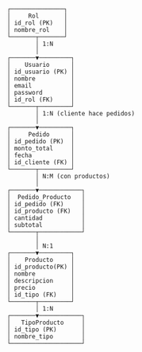            ┌───────────────┐
           │     Rol       │
           │ id_rol (PK)   │
           │ nombre_rol    │
           └───────┬───────┘
                   │ 1:N
                   │
           ┌───────▼─────────┐
           │    Usuario      │
           │ id_usuario (PK) │
           │ nombre          │
           │ email           │
           │ password        │
           │ id_rol (FK)     │
           └───────┬─────────┘
                   │ 1:N (cliente hace pedidos)
                   │
           ┌───────▼─────────┐
           │     Pedido      │
           │ id_pedido (PK)  │
           │ monto_total     │
           │ fecha           │
           │ id_cliente (FK) │
           └───────┬─────────┘
                   │ N:M (con productos)
                   │
           ┌───────▼────────────┐
           │  Pedido_Producto   │
           │ id_pedido (FK)     │
           │ id_producto (FK)   │
           │ cantidad           │
           │ subtotal           │
           └───────┬────────────┘
                   │
                   │ N:1
           ┌───────▼─────────┐
           │    Producto     │
           │ id_producto(PK) │
           │ nombre          │
           │ descripcion     │
           │ precio          │
           │ id_tipo (FK)    │
           └───────┬─────────┘
                   │ 1:N
           ┌───────▼────────────┐
           │   TipoProducto     │
           │ id_tipo (PK)       │
           │ nombre_tipo        │
           └────────────────────┘


